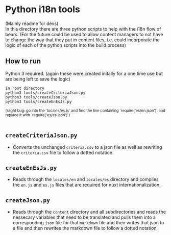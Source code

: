 # Python i18n tools
(Mainly readme for devs)  
In this directory there are three python scripts to help with the i18n flow of bears. (For the future could be used to allow content managers to not have to change the way that they put in content files, i.e. could incorporate the logic of each of the python scripts into the build process)
## How to run    
Python 3 required.
(again these were created initally for a one time use but are being left to save the logic)    

`in root directory`  
`python3 tools/createCriteriaJson.py`  
`python3 tools/createJson.py`  
`python3 tools/createEnEsJs.py`

<small>
(slight bug: go into the `locales/es.js` and find the line containing `require('es/en.json')` and replace it with `require('es/es.json')`)    
</small>  
<br>
<br>

## `createCriteriaJson.py`

- Converts the unchanged `criteria.csv` to a json file as well as rewriting the `criteria.csv` file to follow a dotted notation.

## `createEnEsJs.py`

- Reads through the `locales/en` and `locales/es` directory and compiles the `en.js` and `es.js` files that are required for nuxt internationalization.

## `createJson.py`

- Reads through the `content` directory and all subdirectories and reads the nessecary variables that need to be translated and pulls them into a corresponding `json` file for that `markdown` file and then writes that json to a file and then rewrites the markdown file to follow a dotted notation.
